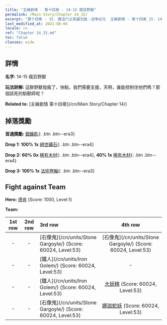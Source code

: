 ```yaml
---
title: "主線劇情 - 第十四章 - 14-15 瘋狂野獸"
permalink: /Main Story/Chapter 14_15/
excerpt: "第十四章 - 15. 魔法门之英雄无敌：战争纪元  主線劇情 - 第十四章_15. 14-15 瘋狂野獸"
last_modified_at: 2021-08-04
locale: cn
ref: "Chapter 14_15.md"
toc: false
classes: wide
---
```


## 詳情

 **名字:** 14-15 瘋狂野獸

 **玩法詳解:** 這群野獸發瘋了，快點，我們需要支援，天啊，誰能控制住他們嗎？那個該死的馴獸師呢？

 **Related to:** [主線劇情 第十四章](/cn/Main Story/Chapter 14/)

## 掉落獎勵

 **首通獎勵:** [銀鑰匙](/cn/Items/con_693/){: .btn .btn--era3}

 **Drop 1:** **100% 1x** [絕世礦石](/cn/Items/mat_47/){: .btn .btn--era4}

 **Drop 2:** **60% 0x** [稀有木材](/cn/Items/mat_41/){: .btn .btn--era4}, **40% 1x** [稀有木材](/cn/Items/mat_41/){: .btn .btn--era4}

 **Drop 3:** **100% 1x** [法術卷軸](/cn/Items/con_694/){: .btn .btn--era3}


## Fight against Team
 **Hero:** [德肯](/cn/heroes/Dracon/) (Score: 1000, Level:1)

 **Team:**


  | 1st row | 2nd row | 3rd row | 4th row |
  |:----:|:----:|:----|:----:|
  | - | - | [石像鬼](/cn/units/Stone Gargoyle/) (Score: 60024, Level:53)  | [石像鬼](/cn/units/Stone Gargoyle/) (Score: 60024, Level:53)  |
  | - | - | [鐵人](/cn/units/Iron Golem/) (Score: 60024, Level:53)  | - |
  | - | - | [鐵人](/cn/units/Iron Golem/) (Score: 60024, Level:53)  | [大妖精](/cn/units/Gremlin/) (Score: 60024, Level:53)  |
  | - | - | [石像鬼](/cn/units/Stone Gargoyle/) (Score: 60024, Level:53)  | [娜迦蛇妖](/cn/units/Naga/) (Score: 60024, Level:53)  |


